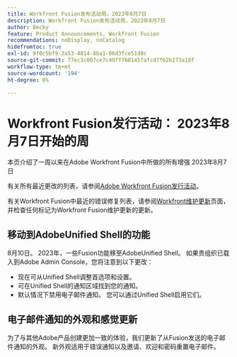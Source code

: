 ```yaml
---
title: Workfront Fusion发布活动周，2023年8月7日
description: Workfront Fusion发布活动周，2023年8月7日
author: Becky
feature: Product Announcements, Workfront Fusion
recommendations: noDisplay, noCatalog
hidefromtoc: true
exl-id: 9f0c5bf9-2a53-4814-8ba1-06d3fce51d8c
source-git-commit: 77ec3c007ce7c49ff760145fafcd7f62b273a18f
workflow-type: tm+mt
source-wordcount: '194'
ht-degree: 0%

---
```


# Workfront Fusion发行活动： 2023年8月7日开始的周

本页介绍了一周以来在Adobe Workfront Fusion中所做的所有增强
2023年8月7日

有关所有最近更改的列表，请参阅[Adobe Workfront Fusion发行活动](/help/workfront-fusion/fusion-product-releases/fusion-release-activity.md)。

有关Workfront Fusion中最近的错误修复列表，请参阅[Workfront维护更新](https://experienceleague.adobe.com/docs/workfront-known-issues/releases/current-updates.html?lang=zh-Hans)页面，并检查任何标记为Workfront Fusion维护更新的更新。

## 移动到AdobeUnified Shell的功能

8月10日。 2023年，一些Fusion功能移至AdobeUnified Shell。 如果贵组织已载入到Adobe Admin Console，您将注意到以下更改：

* 现在可从Unified Shell调整首选项和设置。
* 可在Unified Shell的通知区域找到您的通知。
* 默认情况下禁用电子邮件通知。 您可以通过Unified Shell启用它们。


## 电子邮件通知的外观和感觉更新

为了与其他Adobe产品创建更加一致的体验，我们更新了从Fusion发送的电子邮件通知的外观。 新外观适用于错误通知以及邀请、欢迎和密码重置电子邮件。
